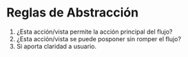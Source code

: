 # Reglas de Abstracción

1. ¿Esta acción/vista permite la acción principal del flujo?
2. ¿Esta acción/vista se puede posponer sin romper el flujo?
3. Si aporta claridad a usuario.